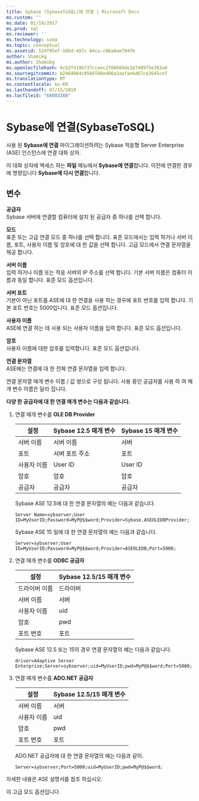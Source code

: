 ```yaml
---
title: Sybase (SybaseToSQL)에 연결 | Microsoft Docs
ms.custom: ''
ms.date: 01/19/2017
ms.prod: sql
ms.reviewer: ''
ms.technology: ssma
ms.topic: conceptual
ms.assetid: 524f95ef-10bd-497c-84ca-c06a0ae794fb
author: Shamikg
ms.author: Shamikg
ms.openlocfilehash: 6cb2f4196737cceec2f60684de1b7409f5e383a0
ms.sourcegitcommit: b2464064c0566590e486a3aafae6d67ce2645cef
ms.translationtype: MT
ms.contentlocale: ko-KR
ms.lasthandoff: 07/15/2019
ms.locfileid: "68083388"
---
```

# <a name="connect-to-sybase-sybasetosql"></a>Sybase에 연결(SybaseToSQL)
사용 된 **Sybase에 연결** 마이그레이션하려는 Sybase 적응형 Server Enterprise (ASE) 인스턴스에 연결 대화 상자.  
  
이 대화 상자에 액세스 하는 **파일** 메뉴에서 **Sybase에 연결**합니다. 이전에 연결한 경우에 명령입니다 **Sybase에 다시 연결**합니다.  
  
## <a name="options"></a>변수  
**공급자**  
Sybase 서버에 연결할 컴퓨터에 설치 된 공급자 중 하나를 선택 합니다.  
  
**모드**  
표준 또는 고급 연결 모드 중 하나를 선택 합니다. 표준 모드에서는 입력 하거나 서버 이름, 포트, 사용자 이름 및 암호에 대 한 값을 선택 합니다. 고급 모드에서 연결 문자열을 제공 합니다.  
  
**서버 이름**  
입력 하거나 이름 또는 적응 서버의 IP 주소를 선택 합니다. 기본 서버 이름은 컴퓨터 이름과 동일 합니다. 표준 모드 옵션입니다.  
  
**서버 포트**  
기본이 아닌 포트를 ASE에 대 한 연결을 사용 하는 경우에 포트 번호를 입력 합니다. 기본 포트 번호는 5000입니다. 표준 모드 옵션입니다.  
  
**사용자 이름**  
ASE에 연결 하는 데 사용 되는 사용자 이름을 입력 합니다. 표준 모드 옵션입니다.  
  
**암호**  
사용자 이름에 대한 암호를 입력합니다. 표준 모드 옵션입니다.  
  
**연결 문자열**  
ASE에는 연결에 대 한 전체 연결 문자열을 입력 합니다.  
  
연결 문자열 매개 변수 이름 / 값 쌍으로 구성 됩니다. 사용 중인 공급자를 사용 하 여 매개 변수 이름은 달라 집니다.  
  
**다양 한 공급자에 대 한 연결 매개 변수는 다음과 같습니다.**  
  
1.  연결 매개 변수를 **OLE DB Provider**  
  
    |설정|Sybase 12.5 매개 변수|Sybase 15 매개 변수|  
    |-----------|-------------------------|-----------------------|  
    |서버 이름|서버 이름|서버|  
    |포트|서버 포트 주소|포트|  
    |사용자 이름|User ID|User ID|  
    |암호|암호|암호|  
    |공급자|공급자|공급자|  
  
    Sybase ASE 12.5에 대 한 연결 문자열의 예는 다음과 같습니다.  
  
    `Server Name=sybserver;User ID=MyUserID;Password=MyP@$$word;Provider=Sybase.ASEOLEDBProvider;`  
  
    Sybase ASE 15 일에 대 한 연결 문자열의 예는 다음과 같습니다.  
  
    `Server=sybserver;User ID=MyUserID;Password=MyP@$$word;Provider=ASEOLEDB;Port=5000;`  
  
2.  연결 매개 변수를 **ODBC 공급자**  
  
    |설정|Sybase 12.5/15 매개 변수|  
    |-----------|-----------------------------|  
    |드라이버 이름|드라이버|  
    |서버 이름|서버|  
    |사용자 이름|uid|  
    |암호|pwd|  
    |포트 번호|포트|  
  
    Sybase ASE 12.5 또는 15의 경우 연결 문자열의 예는 다음과 같습니다.  
  
    `driver=Adaptive Server Enterprise;Server=sybserver;uid=MyUserID;pwd=MyP@$$word;Port=5000;`  
  
3.  연결 매개 변수를 **ADO.NET 공급자**  
  
    |설정|Sybase 12.5/15 매개 변수|  
    |-----------|-----------------------------|  
    |서버 이름|서버|  
    |사용자 이름|uid|  
    |암호|pwd|  
    |포트 번호|포트|  
  
    ADO.NET 공급자에 대 한 연결 문자열의 예는 다음과 같이.  
  
    `Server=sybserver;Port=5000;uid=MyUserID;pwd=MyP@$$word;`  
  
자세한 내용은 ASE 설명서를 참조 하십시오.  
  
이 고급 모드 옵션입니다.  
  

